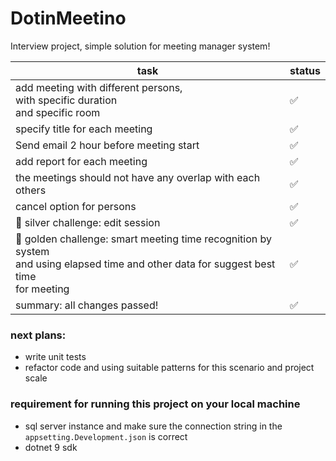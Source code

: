 # DotinMeetino
Interview project, simple solution for meeting manager system!

| task                                                                                                                                            | status | 
|-------------------------------------------------------------------------------------------------------------------------------------------------|:-------|
| add meeting with different persons, <br/> with specific duration<br/> and specific room                                                         | ✅      |
| specify title for each meeting                                                                                                                  | ✅      |
| Send email 2 hour before meeting start                                                                                                          | ✅      |
| add report for each meeting                                                                                                                     | ✅      |
| the meetings should not have any overlap with each others                                                                                       | ✅      |
| cancel option for persons                                                                                                                       | ✅      |
| 🥈 silver challenge: edit session                                                                                                               | ✅      |
| 🥇 golden challenge: smart meeting time recognition by system<br/> and using elapsed time and other data for suggest best time<br/> for meeting | ✅      |
| summary: all changes passed!                                                                                                                    | ✅      |

### next plans:

- write unit tests
- refactor code and using suitable patterns for this scenario and project scale

### requirement for running this project on your local machine

- sql server instance and make sure the connection string in the `appsetting.Development.json` is correct
- dotnet 9 sdk